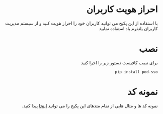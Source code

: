 <div dir="rtl">

# احراز هویت کاربران

با استفاده از این پکیج می توانید کاربران خود را احراز هویت کنید و از سیستم مدیریت کاربران پلتفرم پاد استفاده نمایید

# نصب

برای نصب کافیست دستور زیر را اجرا کنید

```
pip install pod-sso
```

# نمونه کد
نمونه کد ها و مثال هایی از تمام متدهای این پکیج را می توانید 
[اینجا](examples)
پیدا کنید.

</div>